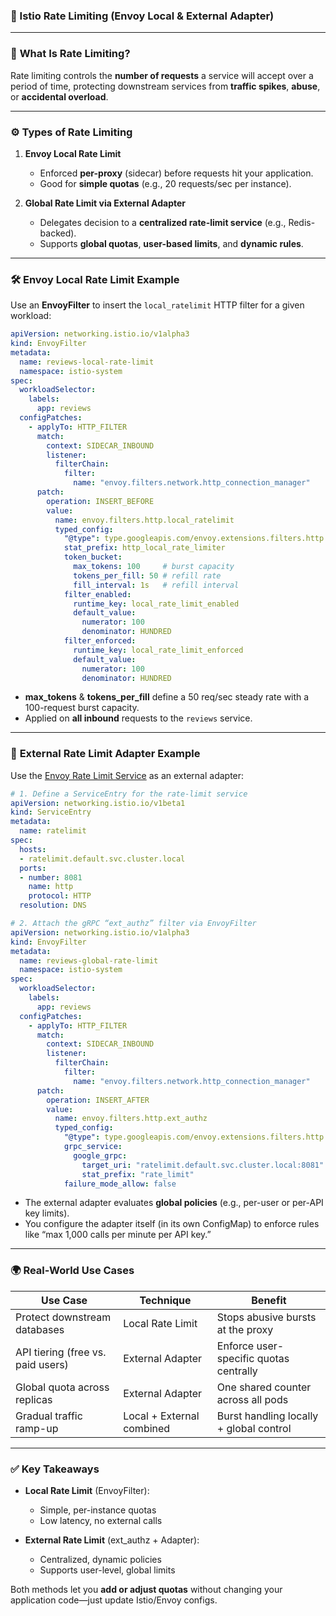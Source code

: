 ### 📌 Istio Rate Limiting (Envoy Local & External Adapter)

---

### 🚦 **What Is Rate Limiting?**

Rate limiting controls the **number of requests** a service will accept over a period of time, protecting downstream services from **traffic spikes**, **abuse**, or **accidental overload**.

---

### ⚙️ **Types of Rate Limiting**

1. **Envoy Local Rate Limit**

   * Enforced **per-proxy** (sidecar) before requests hit your application.
   * Good for **simple quotas** (e.g., 20 requests/sec per instance).

2. **Global Rate Limit via External Adapter**

   * Delegates decision to a **centralized rate-limit service** (e.g., Redis-backed).
   * Supports **global quotas**, **user-based limits**, and **dynamic rules**.

---

### 🛠️ **Envoy Local Rate Limit Example**

Use an **EnvoyFilter** to insert the `local_ratelimit` HTTP filter for a given workload:

```yaml
apiVersion: networking.istio.io/v1alpha3
kind: EnvoyFilter
metadata:
  name: reviews-local-rate-limit
  namespace: istio-system
spec:
  workloadSelector:
    labels:
      app: reviews
  configPatches:
    - applyTo: HTTP_FILTER
      match:
        context: SIDECAR_INBOUND
        listener:
          filterChain:
            filter:
              name: "envoy.filters.network.http_connection_manager"
      patch:
        operation: INSERT_BEFORE
        value:
          name: envoy.filters.http.local_ratelimit
          typed_config:
            "@type": type.googleapis.com/envoy.extensions.filters.http.local_ratelimit.v3.LocalRateLimit
            stat_prefix: http_local_rate_limiter
            token_bucket:
              max_tokens: 100     # burst capacity
              tokens_per_fill: 50 # refill rate
              fill_interval: 1s   # refill interval
            filter_enabled:
              runtime_key: local_rate_limit_enabled
              default_value:
                numerator: 100
                denominator: HUNDRED
            filter_enforced:
              runtime_key: local_rate_limit_enforced
              default_value:
                numerator: 100
                denominator: HUNDRED
```

* **max\_tokens** & **tokens\_per\_fill** define a 50 req/sec steady rate with a 100-request burst capacity.
* Applied on **all inbound** requests to the `reviews` service.

---

### 🔗 **External Rate Limit Adapter Example**

Use the [Envoy Rate Limit Service](https://github.com/envoyproxy/ratelimit) as an external adapter:

```yaml
# 1. Define a ServiceEntry for the rate-limit service
apiVersion: networking.istio.io/v1beta1
kind: ServiceEntry
metadata:
  name: ratelimit
spec:
  hosts:
  - ratelimit.default.svc.cluster.local
  ports:
  - number: 8081
    name: http
    protocol: HTTP
  resolution: DNS

# 2. Attach the gRPC “ext_authz” filter via EnvoyFilter
apiVersion: networking.istio.io/v1alpha3
kind: EnvoyFilter
metadata:
  name: reviews-global-rate-limit
  namespace: istio-system
spec:
  workloadSelector:
    labels:
      app: reviews
  configPatches:
    - applyTo: HTTP_FILTER
      match:
        context: SIDECAR_INBOUND
        listener:
          filterChain:
            filter:
              name: "envoy.filters.network.http_connection_manager"
      patch:
        operation: INSERT_AFTER
        value:
          name: envoy.filters.http.ext_authz
          typed_config:
            "@type": type.googleapis.com/envoy.extensions.filters.http.ext_authz.v3.ExtAuthz
            grpc_service:
              google_grpc:
                target_uri: "ratelimit.default.svc.cluster.local:8081"
                stat_prefix: "rate_limit"
            failure_mode_allow: false
```

* The external adapter evaluates **global policies** (e.g., per-user or per-API key limits).
* You configure the adapter itself (in its own ConfigMap) to enforce rules like “max 1,000 calls per minute per API key.”

---

### 🌍 **Real-World Use Cases**

| Use Case                          | Technique                 | Benefit                                 |
| --------------------------------- | ------------------------- | --------------------------------------- |
| Protect downstream databases      | Local Rate Limit          | Stops abusive bursts at the proxy       |
| API tiering (free vs. paid users) | External Adapter          | Enforce user-specific quotas centrally  |
| Global quota across replicas      | External Adapter          | One shared counter across all pods      |
| Gradual traffic ramp-up           | Local + External combined | Burst handling locally + global control |

---

### ✅ **Key Takeaways**

* **Local Rate Limit** (EnvoyFilter):

  * Simple, per-instance quotas
  * Low latency, no external calls

* **External Rate Limit** (ext\_authz + Adapter):

  * Centralized, dynamic policies
  * Supports user-level, global limits

Both methods let you **add or adjust quotas** without changing your application code—just update Istio/Envoy configs.
